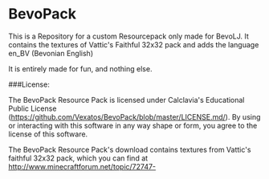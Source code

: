 BevoPack
========

This is a Repository for a custom Resourcepack only made for BevoLJ. It contains the textures of Vattic's Faithful 32x32 pack and adds the language en_BV (Bevonian English)

It is entirely made for fun, and nothing else.

###License:

The BevoPack Resource Pack is licensed under Calclavia's Educational Public License (https://github.com/Vexatos/BevoPack/blob/master/LICENSE.md/). By using or interacting with this software in any way shape or form, you agree to the license of this software.

The BevoPack Resource Pack's download contains textures from Vattic's faithful 32x32 pack, which you can find at http://www.minecraftforum.net/topic/72747-
